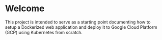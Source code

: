 # Welcome
This project is intended to serve as a starting point documenting how to setup a Dockerized web application and deploy it to Google Cloud Platform (GCP) using Kubernetes from scratch.
